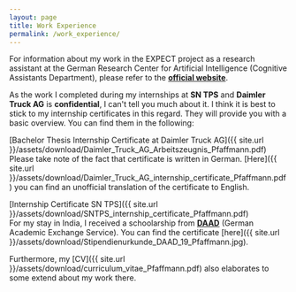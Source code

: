 ```yaml
---
layout: page
title: Work Experience
permalink: /work_experience/
---
```


For information about my work in the EXPECT project as a research assistant at the German Research Center for Artificial Intelligence (Cognitive Assistants Department), please refer to the <a href="https://robotik.dfki-bremen.de/de/forschung/projekte/expect/">__official website__</a>.

As the work I completed during my internships at __SN TPS__ and __Daimler Truck AG__ is __confidential__, I can't tell you much about it.
I think it is best to stick to my internship certificates in this regard. They will provide you with a basic overview. You can find them in the following:
<br>

[Bachelor Thesis Internship Certificate at Daimler Truck AG]({{ site.url }}/assets/download/Daimler_Truck_AG_Arbeitszeugnis_Pfaffmann.pdf)<br>
Please take note of the fact that certificate is written in German. [Here]({{ site.url }}/assets/download/Daimler_Truck_AG_internship_certificate_Pfaffmann.pdf) you can find an unofficial translation of the certificate to English.
<br>

[Internship Certificate SN TPS]({{ site.url }}/assets/download/SNTPS_internship_certificate_Pfaffmann.pdf)<br>
For my stay in India, I received a schoolarship from <a href="https://www.daad.de/en/">__DAAD__</a> (German Academic Exchange Service).
You can find the certificate [here]({{ site.url }}/assets/download/Stipendienurkunde_DAAD_19_Pfaffmann.jpg).
<br>

Furthermore, my [CV]({{ site.url }}/assets/download/curriculum_vitae_Pfaffmann.pdf) also elaborates to some extend about my work there.





